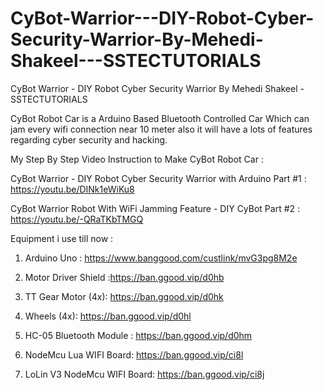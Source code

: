 # CyBot-Warrior---DIY-Robot-Cyber-Security-Warrior-By-Mehedi-Shakeel---SSTECTUTORIALS
CyBot Warrior - DIY Robot Cyber Security Warrior By Mehedi Shakeel - SSTECTUTORIALS

CyBot Robot Car is a Arduino Based Bluetooth Controlled Car Which can jam every wifi connection near 10 meter also it will have a lots of features regarding cyber security and hacking.

My Step By Step Video Instruction to Make CyBot Robot Car : 

CyBot Warrior - DIY  Robot Cyber Security Warrior with Arduino Part #1 : https://youtu.be/DINk1eWiKu8

CyBot Warrior Robot With WiFi Jamming Feature - DIY CyBot Part #2  : https://youtu.be/-QRaTKbTMGQ

Equipment i use till now : 

1) Arduino Uno : https://www.banggood.com/custlink/mvG3pg8M2e

2) Motor Driver Shield :https://ban.ggood.vip/d0hb

4) TT Gear Motor (4x): https://ban.ggood.vip/d0hk

3) Wheels (4x): https://ban.ggood.vip/d0hl

5) HC-05 Bluetooth Module  : https://ban.ggood.vip/d0hm

6) NodeMcu Lua WIFI Board: https://ban.ggood.vip/ci8l

7) LoLin V3 NodeMcu  WIFI Board:  https://ban.ggood.vip/ci8j


